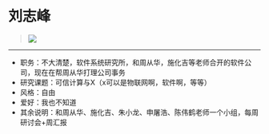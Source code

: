 # 刘志峰
> ![](https://github.com/TutorWikiUJS/TutorWiki/blob/master/imgs/lzf.jpg)
---

- 职务：不大清楚，软件系统研究所，和周从华，施化吉等老师合开的软件公司，现在在帮周从华打理公司事务
- 研究课题：可信计算与X（x可以是物联网啊，软件啊，等等）
- 风格：自由
- 爱好：我也不知道
- 其余说明：和周从华、施化吉、朱小龙、申屠浩、陈伟鹤老师一个小组，每周研讨会+周汇报
